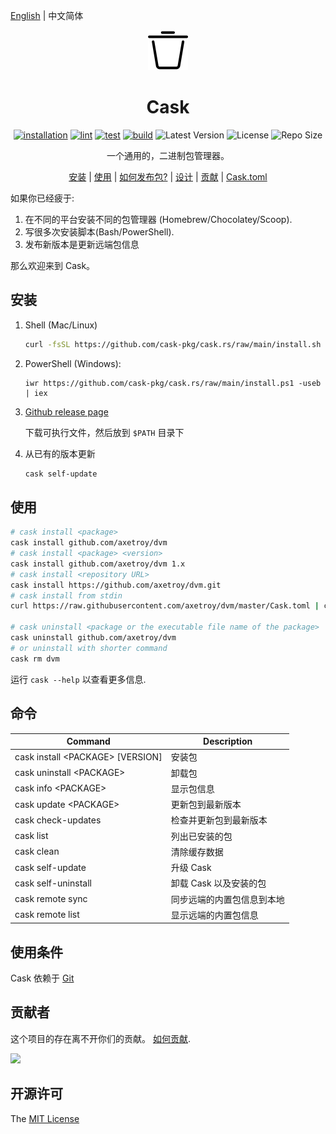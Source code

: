 [English](README.md) | 中文简体

<div align="center">
   <img src="logo.svg" with="64" height="64"/>

   <h1>Cask</h1>

[![installation](https://github.com/cask-pkg/cask.rs/actions/workflows/installation.yml/badge.svg)](https://github.com/cask-pkg/cask.rs/actions/workflows/installation.yml)
[![lint](https://github.com/cask-pkg/cask.rs/actions/workflows/lint.yml/badge.svg)](https://github.com/cask-pkg/cask.rs/actions/workflows/lint.yml)
[![test](https://github.com/cask-pkg/cask.rs/actions/workflows/test.yml/badge.svg)](https://github.com/cask-pkg/cask.rs/actions/workflows/test.yml)
[![build](https://github.com/cask-pkg/cask.rs/actions/workflows/build.yml/badge.svg)](https://github.com/cask-pkg/cask.rs/actions/workflows/build.yml)
![Latest Version](https://img.shields.io/github/v/release/cask-pkg/cask.rs.svg)
![License](https://img.shields.io/github/license/cask-pkg/cask.rs.svg)
![Repo Size](https://img.shields.io/github/repo-size/cask-pkg/cask.rs.svg)

一个通用的，二进制包管理器。

[安装](#安装) |
[使用](#使用) |
[如何发布包?](DESIGN.md#how-do-i-publish-package) |
[设计](DESIGN.md) |
[贡献](CONTRIBUTING.md) |
[Cask.toml](Cask.toml.md)

</div>

如果你已经疲于:

1. 在不同的平台安装不同的包管理器 (Homebrew/Chocolatey/Scoop).
2. 写很多次安装脚本(Bash/PowerShell).
3. 发布新版本是更新远端包信息

那么欢迎来到 Cask。

## 安装

1. Shell (Mac/Linux)

   ```bash
   curl -fsSL https://github.com/cask-pkg/cask.rs/raw/main/install.sh | bash
   ```

2. PowerShell (Windows):

   ```pwshell
   iwr https://github.com/cask-pkg/cask.rs/raw/main/install.ps1 -useb | iex
   ```

3. [Github release page](https://github.com/cask-pkg/cask.rs/releases)

   下载可执行文件，然后放到 `$PATH` 目录下

4. 从已有的版本更新

   ```bash
   cask self-update
   ```

## 使用

```sh
# cask install <package>
cask install github.com/axetroy/dvm
# cask install <package> <version>
cask install github.com/axetroy/dvm 1.x
# cask install <repository URL>
cask install https://github.com/axetroy/dvm.git
# cask install from stdin
curl https://raw.githubusercontent.com/axetroy/dvm/master/Cask.toml | cask install

# cask uninstall <package or the executable file name of the package>
cask uninstall github.com/axetroy/dvm
# or uninstall with shorter command
cask rm dvm
```

运行 `cask --help` 以查看更多信息.

## 命令

| Command                            | Description                |
| ---------------------------------- | -------------------------- |
| cask install \<PACKAGE\> [VERSION] | 安装包                     |
| cask uninstall \<PACKAGE\>         | 卸载包                     |
| cask info \<PACKAGE\>              | 显示包信息                 |
| cask update \<PACKAGE\>            | 更新包到最新版本           |
| cask check-updates                 | 检查并更新包到最新版本     |
| cask list                          | 列出已安装的包             |
| cask clean                         | 清除缓存数据               |
| cask self-update                   | 升级 Cask                  |
| cask self-uninstall                | 卸载 Cask 以及安装的包     |
| cask remote sync                   | 同步远端的内置包信息到本地 |
| cask remote list                   | 显示远端的内置包信息       |

## 使用条件

Cask 依赖于 [Git](https://git-scm.com)

## 贡献者

这个项目的存在离不开你们的贡献。 [如何贡献](CONTRIBUTING.md).

<a href="https://github.com/cask-pkg/cask.rs/graphs/contributors">
  <img src="https://contrib.rocks/image?repo=cask-pkg/cask.rs" />
</a>

## 开源许可

The [MIT License](LICENSE)

